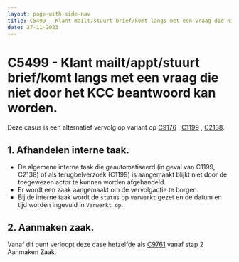 ```yaml
---
layout: page-with-side-nav
title: C5499 - Klant mailt/stuurt brief/komt langs met een vraag die niet door het KCC beantwoord kan worden.
date: 27-11-2023
---
```


# C5499 - Klant mailt/appt/stuurt brief/komt langs met een vraag die niet door het KCC beantwoord kan worden.

Deze casus is een alternatief vervolg op variant op [C9176](./9176.md) , [C1199](./1199.md) , [C2138](./2138.md). 

## 1. Afhandelen interne taak. 

- De algemene interne taak die geautomatiseerd (in geval van C1199, C2138) of als terugbelverzoek (C1199) is aangemaakt blijkt niet door de toegewezen actor te kunnen worden afgehandeld.
- Er wordt een zaak aangemaakt om de vervolgactie te borgen.
- Bij de interne taak wordt de `status` op `verwerkt` gezet en de datum en tijd worden ingevuld in `Verwerkt op`. 

## 2. Aanmaken zaak.

Vanaf dit punt verloopt deze case hetzelfde als [C9761](./9761.md) vanaf stap 2 Aanmaken Zaak. 
